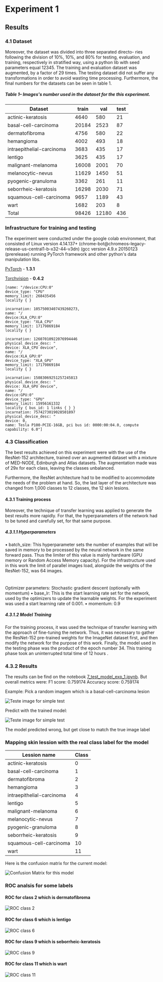 
# Experiment 1
## Results
### 4.1 Dataset

Moreover, the dataset was divided into three separated directo-
ries following the division of 10%, 10%, and 80% for testing, evaluation, and training, respectively in stratified way, using a python lib with seed parameters equal 12345.
The training and evaluation dataset was augmented,  by a factor of 29 times. The testing dataset did not suffer any transformations in order to avoid wasting time processing.
Furthermore, the final numbers for the datasets can be seen in table 1.

##### Table 1– Images's number used in the dataset for the this experiment.

| Dataset                   | train | val   | test |
|---------------------------|-------|-------|------|
| actinic-keratosis         | 4640  | 580   | 21   |
| basal-cell-carcinoma      | 20184 | 2523  | 87   |
| dermatofibroma            | 4756  | 580   | 22   |
| hemangioma                | 4002  | 493   | 18   |
| intraepithelial-carcinoma | 3683  | 435   | 17   |
| lentigo                   | 3625  | 435   | 17   |
| malignant-melanoma        | 16008 | 2001  | 70   |
| melanocytic-nevus         | 11629 | 1450  | 51   |
| pyogenic-granuloma        | 3362  | 261   | 11   |
| seborrheic-keratosis      | 16298 | 2030  | 71   |
| squamous-cell-carcinoma   | 9657  | 1189  | 43   |
| wart                      | 1682  | 203   | 8    |
| Total                     | 98426 | 12180 | 436  |

###  Infrastructure for training and testing 
The experiment were conducted under the google colab environment, that consisted of Linux version 4.14.137+ (chrome-bot@chromeos-legacy-release-us-central1-b-x32-44-v3dn) (gcc version 4.9.x 20150123 (prerelease) running PyTorch framework and other python's data manipulation libs.

[PyTorch](https://pytorch.org/) - **1.3.1**

[Torchvision](https://pytorch.org/) - **0.4.2**

```
[name: "/device:CPU:0" 
device_type: "CPU" 
memory_limit: 268435456 
locality { } 

incarnation: 10575003407439260273, 
name: "/
device:XLA_CPU:0" 
device_type: "XLA_CPU" 
memory_limit: 17179869184 
locality { } 

incarnation: 12607010922076994446 
physical_device_desc: "
device: XLA_CPU device", 
name: "/
device:XLA_GPU:0" 
device_type: "XLA_GPU" 
memory_limit: 17179869184 
locality { } 

incarnation: 15083069251257245813 
physical_device_desc: "
device: XLA_GPU device", 
name: "/
device:GPU:0" 
device_type: "GPU" 
memory_limit: 15956161332 
locality { bus_id: 1 links { } } 
incarnation: 7574273019028501897 
physical_device_desc: "
device: 0, 
name: Tesla P100-PCIE-16GB, pci bus id: 0000:00:04.0, compute capability: 6.0"]
``` 

### 4.3 Classification

The best results achieved on this experiment were with the use of the ResNet-152 architecture, trained over an augmented dataset with a mixture of MED-NODE, Edinburgh and Atlas datasets. The augmentation made was of 29x for each class, leaving the classes unbalanced.

Furthermore, the ResNet architecture had to be modified to accommodate the needs of the problem at hand. So, the last layer of the architecture was changed from 1,000 classes to 12 classes, the 12 skin lesions. 

#### 4.3.1 Training process
Moreover, the technique of transfer learning was applied to generate the best results more rapidly. For that, the hyperparameters of the network had to be tuned and carefully set, for that same purpose.

##### 4.3.1.1 Hyperparameters
• batch_size: This hyperparameter sets the number of examples that will be saved in memory to be processed by the neural network in the same forward pass. Thus the limiter of this value is mainly hardware (GPU memory or Random Access Memory capacity). For the infrastructure used in this work the limit of parallel images load, alongside the weights of the ResNet-152, was 64 images.
# 
Optimizer parameters: Stochastic gradient descent (optionally with momentum)
• base_lr: This is the start learning rate set for the network, used by the optimizers to update the learnable weights. For the experiment was used a start learning rate of 0.001.
• momentum: 0.9

##### 4.3.1.2 Model Training
For the training process, it was used the technique of transfer learning with the approach of fine-tuning the network. Thus, it was necessary to gather the ResNet-152 pre-trained weights for the ImageNet dataset first, and then modify the network for the purpose of this work.
Finally, the model used in the testing phase was the product of the epoch number 34. This training phase took an uninterrupted total time of 12 hours .

### 4.3.2 Results
The results can be find on the notebook [7_test_model_exp_1.ipynb](https://github.com/helpthx/TCC-1-UnB/blob/master/exp-1/7_test_model_exp_1.ipynb "7_test_model_exp_1.ipynb"). But overall metrics were:
F1 score: 0.759174
Accuracy score: 0.759174

Example:
Pick a random imagem which is a basal-cell-carcinoma lesion

![Teste image for simple test](./exp_1_teste_imagem.png)

Predict with the trained model:

![Teste image for simple test](./exp_1_class_imagem_wrong.png)

The model predicted wrong, but get close to match the true image label


### Mapping skin lession with the real class label for the model

 Lession name              | Class |
|---------------------------|-------|
| actinic-keratosis         | 0     |
| basal-cell-carcinoma      | 1    |
| dermatofibroma            | 2     |
| hemangioma                | 3    |
| intraepithelial-carcinoma | 4     |
| lentigo                   | 5     |
| malignant-melanoma        | 6     |
| melanocytic-nevus         | 7     |
| pyogenic-granuloma        | 8     |
| seborrheic-keratosis      | 9     |
| squamous-cell-carcinoma   | 10     |
| wart                      | 11    |

Here is the confusion matrix for the current model:

![Confusion Matrix for this model](./cm.png)

### ROC analsis for some labels

#### ROC for class 2 which is dermatofibroma
![ROC class 2](./roc-for2.png)

#### ROC for class 6 which is lentigo
![ROC class 6](./roc-for6.png)

#### ROC for class 9 which is seborrheic-keratosis
![ROC class 9](./roc-for9.png)

#### ROC for class 11 which is wart
![ROC class 11](./roc-for11.png)
